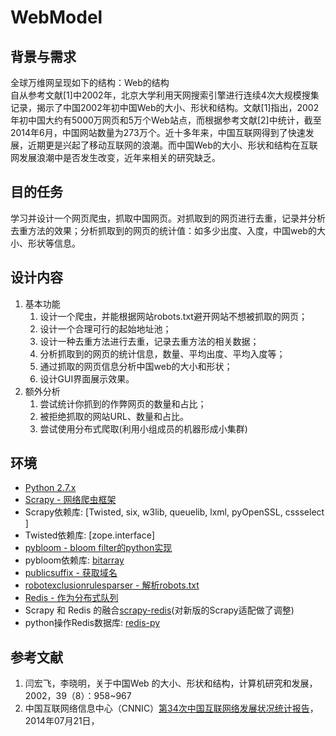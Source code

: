 WebModel
========

## 背景与需求
全球万维网呈现如下的结构：Web的结构  
自从参考文献[1]中2002年，北京大学利用天网搜索引擎进行连续4次大规模搜集记录，揭示了中国2002年初中国Web的大小、形状和结构。文献[1]指出，2002年初中国大约有5000万网页和5万个Web站点，而根据参考文献[2]中统计，截至2014年6月，中国网站数量为273万个。近十多年来，中国互联网得到了快速发展，近期更是兴起了移动互联网的浪潮。而中国Web的大小、形状和结构在互联网发展浪潮中是否发生改变，近年来相关的研究缺乏。

## 目的任务
学习并设计一个网页爬虫，抓取中国网页。对抓取到的网页进行去重，记录并分析去重方法的效果；分析抓取到的网页的统计值：如多少出度、入度，中国web的大小、形状等信息。

## 设计内容
1. 基本功能
	1. 设计一个爬虫，并能根据网站robots.txt避开网站不想被抓取的网页；  
	2. 设计一个合理可行的起始地址池；
	3. 设计一种去重方法进行去重，记录去重方法的相关数据；
	4. 分析抓取到的网页的统计信息，数量、平均出度、平均入度等；
	5. 通过抓取的网页信息分析中国web的大小和形状；
	6. 设计GUI界面展示效果。
2. 额外分析
	1. 尝试统计你抓到的作弊网页的数量和占比；
	2. 被拒绝抓取的网站URL、数量和占比。
	3. 尝试使用分布式爬取(利用小组成员的机器形成小集群)

## 环境
* [Python 2.7.x](python.org)  
* [Scrapy - 网络爬虫框架](scrapy.org)  
* Scrapy依赖库: [Twisted, six, w3lib, queuelib, lxml, pyOpenSSL, cssselect ]  
* Twisted依赖库: [zope.interface]  
* [pybloom - bloom filter的python实现](https://github.com/jaybaird/python-bloomfilter/)  
* pybloom依赖库: [bitarray](https://pypi.python.org/pypi/bitarray/)  
* [publicsuffix - 获取域名](https://pypi.python.org/pypi/publicsuffix/)  
* [robotexclusionrulesparser - 解析robots.txt](http://nikitathespider.com/python/rerp/)  
* [Redis - 作为分布式队列](http://www.redis.io/)  
* Scrapy 和 Redis 的融合[scrapy-redis](https://github.com/darkrho/scrapy-redis)(对新版的Scrapy适配做了调整)  
* python操作Redis数据库: [redis-py](https://github.com/andymccurdy/redis-py)  

## 参考文献
1. 闫宏飞，李晓明，关于中国Web 的大小、形状和结构，计算机研究和发展，2002，39（8）：958~967
2. 中国互联网络信息中心（CNNIC）[第34次中国互联网络发展状况统计报告](url:http://www.cnnic.net.cn/hlwfzyj/hlwxzbg/hlwtjbg/201407/P020140721507223212132.pdf)，2014年07月21日，
